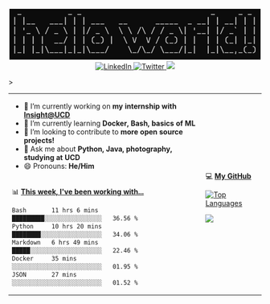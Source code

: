 <p align="center">
  <img src="https://github.com/rajitbanerjee/rajitbanerjee/blob/master/resources/hello-world.jpg" width=500 /> 
  <br />
  <a href="https://www.linkedin.com/in/rajitbanerjee/">
    <img src="https://img.shields.io/badge/-rajitbanerjee-blue?style=flat-square&logo=Linkedin&logoColor=white" alt="LinkedIn" />
  </a>
  <a href="https://twitter.com/rajit_banerjee">
    <img src="https://img.shields.io/twitter/follow/rajit_banerjee?style=social" alt="Twitter" />
  </a>
  <a href="https://rajitbanerjee.github.io">
    <img src="https://img.shields.io/badge/-rajitbanerjee.github.io-black?style=flat-square&logo=github&logoColor=white" />
  </a>
</p>

<table>
  <tr><td>
    
  - 🔭 I’m currently working on **my internship with [Insight@UCD](https://www.insight-centre.org/)**
  - 🌱 I’m currently learning **Docker, Bash, basics of ML**
  - 👯 I’m looking to contribute to **more open source projects!**
  - 💬 Ask me about **Python, Java, photography, studying at UCD** 
  - 😄 Pronouns: **He/Him**
      
  </td><td rowspan="2">
  
   💻 **[My GitHub]()**  
  
  [![Top Languages](https://github-readme-stats.vercel.app/api/top-langs/?username=rajitbanerjee&layout=compact)](https://rajitbanerjee.github.io)
  
  <img src="https://github-readme-stats.vercel.app/api?username=rajitbanerjee&hide_title=true&show_icons=true&title_color=fff&icon_color=f39c19&text_color=9f9f9f&bg_color=151515">
  
  </td></tr>  
  <tr><td>

  📊 **[This week, I've been working with...](https://wakatime.com/)**

  <!--START_SECTION:waka-->
```text
Bash       11 hrs 6 mins   █████████░░░░░░░░░░░░░░░░   36.56 % 
Python     10 hrs 20 mins  ████████░░░░░░░░░░░░░░░░░   34.06 % 
Markdown   6 hrs 49 mins   █████░░░░░░░░░░░░░░░░░░░░   22.46 % 
Docker     35 mins         ░░░░░░░░░░░░░░░░░░░░░░░░░   01.95 % 
JSON       27 mins         ░░░░░░░░░░░░░░░░░░░░░░░░░   01.52 %
```
<!--END_SECTION:waka-->
  
</td>></tr>
</table>



